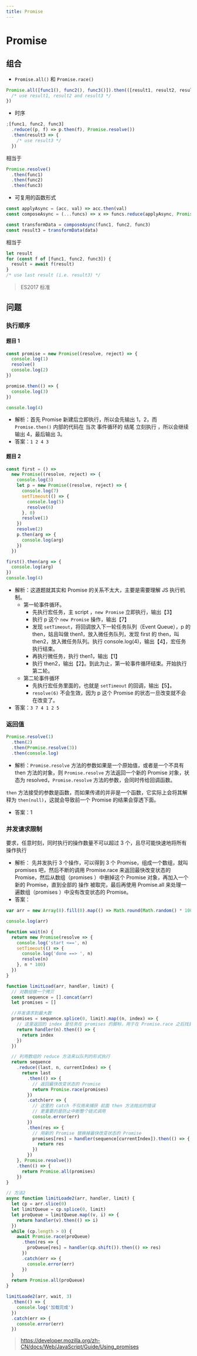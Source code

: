 ```yaml
---
title: Promise
---
```


# Promise

## 组合

- `Promise.all()` 和 `Promise.race()`

```js
Promise.all([func1(), func2(), func3()]).then(([result1, result2, result3]) => {
  /* use result1, result2 and result3 */
})
```

- 时序

```js
;[func1, func2, func3]
  .reduce((p, f) => p.then(f), Promise.resolve())
  .then(result3 => {
    /* use result3 */
  })
```

相当于

```js
Promise.resolve()
  .then(func1)
  .then(func2)
  .then(func3)
```

- 可复用的函数形式

```js
const applyAsync = (acc, val) => acc.then(val)
const composeAsync = (...funcs) => x => funcs.reduce(applyAsync, Promise.resolve(x))

const transformData = composeAsync(func1, func2, func3)
const result3 = transformData(data)
```

相当于

```js
let result
for (const f of [func1, func2, func3]) {
  result = await f(result)
}
/* use last result (i.e. result3) */
```

> ES2017 标准

## 问题

### 执行顺序

#### 题目 1

```js
const promise = new Promise((resolve, reject) => {
  console.log(1)
  resolve()
  console.log(2)
})

promise.then(() => {
  console.log(3)
})

console.log(4)
```

- 解析：首先 Promise 新建后立即执行，所以会先输出 1，2，而 `Promise.then()` 内部的代码在 当次 事件循环的 结尾 立刻执行 ，所以会继续输出 4，最后输出 3。
- 答案：`1 2 4 3`

#### 题目 2

```js
const first = () =>
  new Promise((resolve, reject) => {
    console.log(3)
    let p = new Promise((resolve, reject) => {
      console.log(7)
      setTimeout(() => {
        console.log(5)
        resolve(6)
      }, 0)
      resolve(1)
    })
    resolve(2)
    p.then(arg => {
      console.log(arg)
    })
  })

first().then(arg => {
  console.log(arg)
})
console.log(4)
```

- 解析：这道题就其实和 Promise 的关系不太大，主要是需要理解 JS 执行机制。
  - 第一轮事件循环。
    - 先执行宏任务，主 script ，`new Promise` 立即执行，输出【3】
    - 执行 p 这个 `new Promise` 操作，输出【7】
    - 发现 `setTimeout`，将回调放入下一轮任务队列（Event Queue），p 的 then，姑且叫做 then1，放入微任务队列，发现 first 的 then，叫 then2，放入微任务队列。执行 console.log(4)，输出【4】，宏任务执行结束。
    - 再执行微任务，执行 then1，输出【1】
    - 执行 then2，输出【2】。到此为止，第一轮事件循环结束。开始执行第二轮。
  - 第二轮事件循环
    - 先执行宏任务里面的，也就是 `setTimeout` 的回调，输出【5】。
    - `resolve(6)` 不会生效，因为 p 这个 Promise 的状态一旦改变就不会在改变了。
- 答案：`3 7 4 1 2 5`

### 返回值

```js
Promise.resolve(1)
  .then(2)
  .then(Promise.resolve(3))
  .then(console.log)
```

- 解析：`Promise.resolve` 方法的参数如果是一个原始值，或者是一个不具有 then 方法的对象，则 `Promise.resolve` 方法返回一个新的 Promise 对象，状态为 resolved，`Promise.resolve` 方法的参数，会同时传给回调函数。

`then` 方法接受的参数是函数，而如果传递的并非是一个函数，它实际上会将其解释为 `then(null)`，这就会导致前一个 Promise 的结果会穿透下面。

- 答案：1

### 并发请求限制

要求，任意时刻，同时执行的操作数量不可以超过 3 个，且尽可能快速地将所有操作执行

- 解析：
  先并发执行 3 个操作，可以得到 3 个 Promise，组成一个数组，就叫 promises 吧，然后不断的调用 Promise.race 来返回最快改变状态的 Promise，然后从数组（promises ）中删掉这个 Promise 对象，再加入一个新的 Promise，直到全部的 操作 被取完，最后再使用 Promise.all 来处理一遍数组（promises ）中没有改变状态的 Promise。
- 答案：

```js
var arr = new Array(8).fill(0).map(() => Math.round(Math.random() * 100))

console.log(arr)

function wait(n) {
  return new Promise(resolve => {
    console.log('start <==', n)
    setTimeout(() => {
      console.log('done ==> ', n)
      resolve(n)
    }, n * 100)
  })
}

function limitLoad(arr, handler, limit) {
  // 对数组做一个拷贝
  const sequence = [].concat(arr)
  let promises = []

  //并发请求到最大数
  promises = sequence.splice(0, limit).map((n, index) => {
    // 这里返回的 index 是任务在 promises 的脚标，用于在 Promise.race 之后找到完成的任务脚标
    return handler(n).then(() => {
      return index
    })
  })

  // 利用数组的 reduce 方法来以队列的形式执行
  return sequence
    .reduce((last, n, currentIndex) => {
      return last
        .then(() => {
          // 返回最快改变状态的 Promise
          return Promise.race(promises)
        })
        .catch(err => {
          // 这里的 catch 不仅用来捕获 前面 then 方法抛出的错误
          // 更重要的是防止中断整个链式调用
          console.error(err)
        })
        .then(res => {
          // 用新的 Promise 替换掉最快改变状态的 Promise
          promises[res] = handler(sequence[currentIndex]).then(() => {
            return res
          })
        })
    }, Promise.resolve())
    .then(() => {
      return Promise.all(promises)
    })
}

// 方法2
async function limitLoade2(arr, handler, limit) {
  let cp = arr.slice(0)
  let limitQueue = cp.splice(0, limit)
  let proQueue = limitQueue.map((v, i) => {
    return handler(v).then(() => i)
  })
  while (cp.length > 0) {
    await Promise.race(proQueue)
      .then(res => {
        proQueue[res] = handler(cp.shift()).then(() => res)
      })
      .catch(err => {
        console.error(err)
      })
  }
  return Promise.all(proQueue)
}

limitLoade2(arr, wait, 3)
  .then(() => {
    console.log('加载完成')
  })
  .catch(err => {
    console.error(err)
  })
```

> https://developer.mozilla.org/zh-CN/docs/Web/JavaScript/Guide/Using_promises